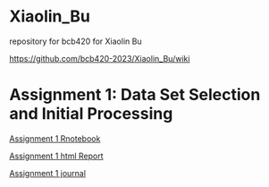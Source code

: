 # Xiaolin_Bu
repository for bcb420 for Xiaolin Bu


https://github.com/bcb420-2023/Xiaolin_Bu/wiki


# Assignment 1: Data Set Selection and Initial Processing

[Assignment 1 Rnotebook](https://github.com/bcb420-2023/Xiaolin_Bu/blob/main/Assignment1.Rmd)

[Assignment 1 html Report](https://github.com/bcb420-2023/Xiaolin_Bu/blob/main/Assignment1.html)

[Assignment 1 journal](https://github.com/bcb420-2023/Xiaolin_Bu/wiki/Assignment-1)
